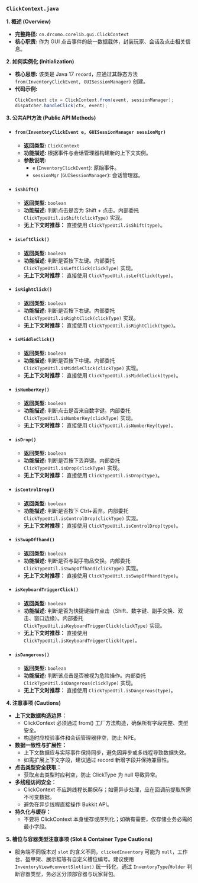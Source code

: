 ### `ClickContext.java`

**1. 概述 (Overview)**

  * **完整路径:** `cn.drcomo.corelib.gui.ClickContext`
  * **核心职责:** 作为 GUI 点击事件的统一数据载体，封装玩家、会话及点击相关信息。

**2. 如何实例化 (Initialization)**

  * **核心思想:** 该类是 Java 17 `record`，应通过其静态方法 `from(InventoryClickEvent, GUISessionManager)` 创建。
  * **代码示例:**
    ```java
    ClickContext ctx = ClickContext.from(event, sessionManager);
    dispatcher.handleClick(ctx, event);
    ```

**3. 公共API方法 (Public API Methods)**

  * #### `from(InventoryClickEvent e, GUISessionManager sessionMgr)`

      * **返回类型:** `ClickContext`
      * **功能描述:** 根据事件与会话管理器构建新的上下文实例。
      * **参数说明:**
          * `e` (`InventoryClickEvent`): 原始事件。
          * `sessionMgr` (`GUISessionManager`): 会话管理器。

  * #### `isShift()`

      * **返回类型:** `boolean`
      * **功能描述:** 判断点击是否为 Shift + 点击。内部委托 `ClickTypeUtil.isShift(clickType)` 实现。
      * **无上下文时推荐：** 直接使用 `ClickTypeUtil.isShift(type)`。

  * #### `isLeftClick()`

      * **返回类型:** `boolean`
      * **功能描述:** 判断是否按下左键。内部委托 `ClickTypeUtil.isLeftClick(clickType)` 实现。
      * **无上下文时推荐：** 直接使用 `ClickTypeUtil.isLeftClick(type)`。

  * #### `isRightClick()`

      * **返回类型:** `boolean`
      * **功能描述:** 判断是否按下右键。内部委托 `ClickTypeUtil.isRightClick(clickType)` 实现。
      * **无上下文时推荐：** 直接使用 `ClickTypeUtil.isRightClick(type)`。

  * #### `isMiddleClick()`

      * **返回类型:** `boolean`
      * **功能描述:** 判断是否按下中键。内部委托 `ClickTypeUtil.isMiddleClick(clickType)` 实现。
      * **无上下文时推荐：** 直接使用 `ClickTypeUtil.isMiddleClick(type)`。

  * #### `isNumberKey()`

      * **返回类型:** `boolean`
      * **功能描述:** 判断点击是否来自数字键。内部委托 `ClickTypeUtil.isNumberKey(clickType)` 实现。
      * **无上下文时推荐：** 直接使用 `ClickTypeUtil.isNumberKey(type)`。

  * #### `isDrop()`

      * **返回类型:** `boolean`
      * **功能描述:** 判断是否按下丢弃键。内部委托 `ClickTypeUtil.isDrop(clickType)` 实现。
      * **无上下文时推荐：** 直接使用 `ClickTypeUtil.isDrop(type)`。

  * #### `isControlDrop()`

      * **返回类型:** `boolean`
      * **功能描述:** 判断是否按下 Ctrl+丢弃。内部委托 `ClickTypeUtil.isControlDrop(clickType)` 实现。
      * **无上下文时推荐：** 直接使用 `ClickTypeUtil.isControlDrop(type)`。

  * #### `isSwapOffhand()`

      * **返回类型:** `boolean`
      * **功能描述:** 判断是否与副手物品交换。内部委托 `ClickTypeUtil.isSwapOffhand(clickType)` 实现。
      * **无上下文时推荐：** 直接使用 `ClickTypeUtil.isSwapOffhand(type)`。

  * #### `isKeyboardTriggerClick()`

      * **返回类型:** `boolean`
      * **功能描述:** 判断是否为快捷键操作点击（Shift、数字键、副手交换、双击、窗口边缘）。内部委托 `ClickTypeUtil.isKeyboardTriggerClick(clickType)` 实现。
      * **无上下文时推荐：** 直接使用 `ClickTypeUtil.isKeyboardTriggerClick(type)`。

  * #### `isDangerous()`

      * **返回类型:** `boolean`
      * **功能描述:** 判断该点击是否被视为危险操作。内部委托 `ClickTypeUtil.isDangerous(clickType)` 实现。
      * **无上下文时推荐：** 直接使用 `ClickTypeUtil.isDangerous(type)`。

**4. 注意事项 (Cautions)**
  * **上下文数据构造边界：**
    - ClickContext 必须通过 from() 工厂方法构造，确保所有字段完整、类型安全。
    - 构造时应校验事件和会话管理器非空，防止 NPE。
  * **数据一致性与扩展性：**
    - 上下文数据应与实际事件保持同步，避免因异步或多线程导致数据失效。
    - 如需扩展上下文字段，建议通过 record 新增字段并保持兼容性。
  * **点击类型安全获取：**
    - 获取点击类型时应判空，防止 ClickType 为 null 导致异常。
  * **多线程访问安全：**
    - ClickContext 不应跨线程长期保存；如需异步处理，应在回调前提取所需不可变数据。
    - 避免在异步线程直接操作 Bukkit API。
  * **持久化与缓存：**
    - 不要将 ClickContext 本身缓存或序列化；如确有需要，仅存储业务必需的最小字段。

**5. 槽位与容器类型注意事项 (Slot & Container Type Cautions)**

- 服务端不同版本对 `slot` 的含义不同，`clickedInventory` 可能为 `null`，工作台、盔甲架、展示框等有自定义槽位编号。建议使用 `InventoryView#convertSlot(int)` 统一转化，通过 `InventoryType`/`Holder` 判断容器类型，务必区分顶部容器与玩家背包。

